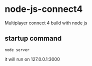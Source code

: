 # node-js-connect4
Multiplayer connect 4 build with node js

## startup command
```
node server
```

it will run on 127.0.0.1:3000

